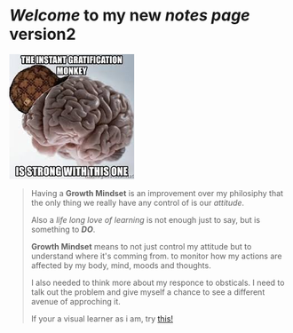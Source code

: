 # *Welcome* to **my** new ***notes page*** version2

![Code monkey](monkeybrain.jpg)

> Having a **Growth Mindset** is an improvement over my philosiphy that the only thing we really have any control of is our *attitude*.
>
> Also a *life long love of learning* is not enough just to say, but is something to ***DO***.
>
> **Growth Mindset** means to not just control my attitude but to understand where it's comming from.
> to monitor how my actions are affected by my body, mind, moods and thoughts.
>
> I also needed to think more about my responce to obsticals. I need to talk out the problem and give myself a chance to see a different avenue of approching it.
>
>If your a visual learner as i am, try [this!](https://soundcloud.com/atlassian-software/perseverance-gumption-traps-and-maintaining-a-growth-mindset)
>
